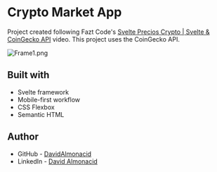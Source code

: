 # Crypto Market App

Project created following Fazt Code's [Svelte Precios Crypto | Svelte & CoinGecko API](https://youtu.be/uGhiM19d950) video.
This project uses the CoinGecko API.

![Frame1.png](https://i.imgur.com/GspTc9Q.png)

## Built with

- Svelte framework
- Mobile-first workflow
- CSS Flexbox
- Semantic HTML

## Author

- GitHub - [DavidAlmonacid](https://github.com/DavidAlmonacid)
- LinkedIn - [David Almonacid](https://linkedin.com/in/davidalmonacid/)
